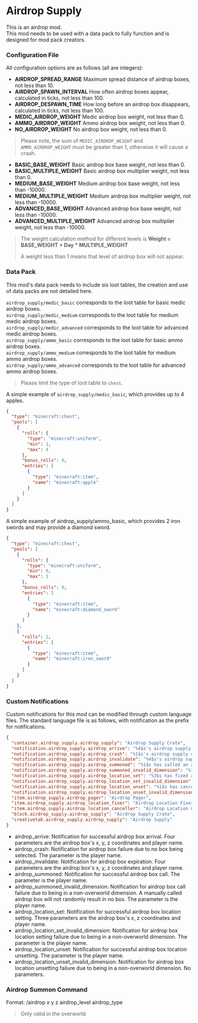 # Airdrop Supply
This is an airdrop mod.  
This mod needs to be used with a data pack to fully function and is designed for mod pack creators.

### Configuration File
All configuration options are as follows (all are integers):
* **AIRDROP_SPREAD_RANGE** Maximum spread distance of airdrop boxes, not less than 10.
* **AIRDROP_SPAWN_INTERVAL** How often airdrop boxes appear, calculated in ticks, not less than 100.
* **AIRDROP_DESPAWN_TIME** How long before an airdrop box disappears, calculated in ticks, not less than 100.
* **MEDIC_AIRDROP_WEIGHT** Medic airdrop box weight, not less than 0.
* **AMMO_AIRDROP_WEIGHT** Ammo airdrop box weight, not less than 0.
* **NO_AIRDROP_WEIGHT** No airdrop box weight, not less than 0.
> Please note, the sum of `MEDIC_AIRDROP_WEIGHT` and `AMMO_AIRDROP_WEIGHT` must be greater than 1, otherwise it will cause a crash.
* **BASIC_BASE_WEIGHT** Basic airdrop box base weight, not less than 0.
* **BASIC_MULTIPLE_WEIGHT** Basic airdrop box multiplier weight, not less than 0.
* **MEDIUM_BASE_WEIGHT** Medium airdrop box base weight, not less than -10000.
* **MEDIUM_MULTIPLE_WEIGHT** Medium airdrop box multiplier weight, not less than -10000.
* **ADVANCED_BASE_WEIGHT** Advanced airdrop box base weight, not less than -10000.
* **ADVANCED_MULTIPLE_WEIGHT** Advanced airdrop box multiplier weight, not less than -10000.
> The weight calculation method for different levels is **Weight = BASE_WEIGHT + Day * MULTIPLE_WEIGHT**
>
> A weight less than 1 means that level of airdrop box will not appear.

### Data Pack
This mod's data pack needs to include six loot tables, the creation and use of data packs are not detailed here.

`airdrop_supply/medic_basic` corresponds to the loot table for basic medic airdrop boxes.  
`airdrop_supply/medic_medium` corresponds to the loot table for medium medic airdrop boxes.  
`airdrop_supply/medic_advanced` corresponds to the loot table for advanced medic airdrop boxes.  
`airdrop_supply/ammo_basic` corresponds to the loot table for basic ammo airdrop boxes.  
`airdrop_supply/ammo_medium` corresponds to the loot table for medium ammo airdrop boxes.  
`airdrop_supply/ammo_advanced` corresponds to the loot table for advanced ammo airdrop boxes.

> Please limit the type of loot table to `chest`.

A simple example of `airdrop_supply/medic_basic`, which provides up to 4 apples.
```json
{
  "type": "minecraft:chest",
  "pools": [
    {
      "rolls": {
        "type": "minecraft:uniform",
        "min": 1,
        "max": 4
      },
      "bonus_rolls": 0,
      "entries": [
        {
          "type": "minecraft:item",
          "name": "minecraft:apple"
        }
      ]
    }
  ]
}
```
A simple example of airdrop_supply/ammo_basic, which provides 2 iron swords and may provide a diamond sword.
```json
{
  "type": "minecraft:chest",
  "pools": [
    {
      "rolls": {
        "type": "minecraft:uniform",
        "min": 0,
        "max": 1
      },
      "bonus_rolls": 0,
      "entries": [
        {
          "type": "minecraft:item",
          "name": "minecraft:diamond_sword"
        }
      ]
    },
    {
      "rolls": 2,
      "entries": [
        {
          "type": "minecraft:item",
          "name": "minecraft:iron_sword"
        }
      ]
    }
  ]
}
```

### Custom Notifications
Custom notifications for this mod can be modified through custom language files. The standard language file is as follows, with notification as the prefix for notifications.
```json
{
  "container.airdrop_supply.airdrop_supply": "Airdrop Supply Crate",
  "notification.airdrop_supply.airdrop_arrive": "%4$s's airdrop supply crate has arrived at [%1$s]-[%2$s]-[%3$s].",
  "notification.airdrop_supply.airdrop_crash": "%1$s's airdrop supply crate has crashed.",
  "notification.airdrop_supply.airdrop_invalidate": "%4$s's airdrop supply crate at [%1$s]-[%2$s]-[%3$s] disappeared.",
  "notification.airdrop_supply.airdrop_summoned": "%1$s has called an airdrop supply crate. Please be patient.",
  "notification.airdrop_supply.airdrop_summoned_invalid_dimension": "%1$s tries to summon an airdrop supply crate in invalid dimension.",
  "notification.airdrop_supply.airdrop_location_set": "%3$s has fixed airdrop location at [%1$s]-[%2$s].",
  "notification.airdrop_supply.airdrop_location_set_invalid_dimension": "%1$s tries to set airdrop location in invalid dimension.",
  "notification.airdrop_supply.airdrop_location_unset": "%1$s has canceled fixed airdrop location.",
  "notification.airdrop_supply.airdrop_location_unset_invalid_dimension": "Cannot cancel fixed airdrop location in this dimension.",
  "item.airdrop_supply.airdrop_pager": "Airdrop Pager",
  "item.airdrop_supply.airdrop_location_fixer": "Airdrop Location Fixer",
  "item.airdrop_supply.airdrop_location_canceller": "Airdrop Location Canceller",
  "block.airdrop_supply.airdrop_supply": "Airdrop Supply Crate",
  "creativetab.airdrop_supply.airdrop_supply": "Airdrop Supply"
}
```
* airdrop_arrive: Notification for successful airdrop box arrival. Four parameters are the airdrop box's x, y, z coordinates and player name.
* airdrop_crash: Notification for airdrop box failure due to no box being selected. The parameter is the player name.
* airdrop_invalidate: Notification for airdrop box expiration. Four parameters are the airdrop box's x, y, z coordinates and player name.
* airdrop_summoned: Notification for successful airdrop box call. The parameter is the player name.
* airdrop_summoned_invalid_dimension: Notification for airdrop box call failure due to being in a non-overworld dimension. A manually called airdrop box will not randomly result in no box. The parameter is the player name.
* airdrop_location_set: Notification for successful airdrop box location setting. Three parameters are the airdrop box's x, z coordinates and player name.
* airdrop_location_set_invalid_dimension: Notification for airdrop box location setting failure due to being in a non-overworld dimension. The parameter is the player name.
* airdrop_location_unset: Notification for successful airdrop box location unsetting. The parameter is the player name.
* airdrop_location_unset_invalid_dimension: Notification for airdrop box location unsetting failure due to being in a non-overworld dimension. No parameters.

### Airdrop Summon Command
Format: /airdrop x y z airdrop_level airdrop_type
> Only valid in the overworld